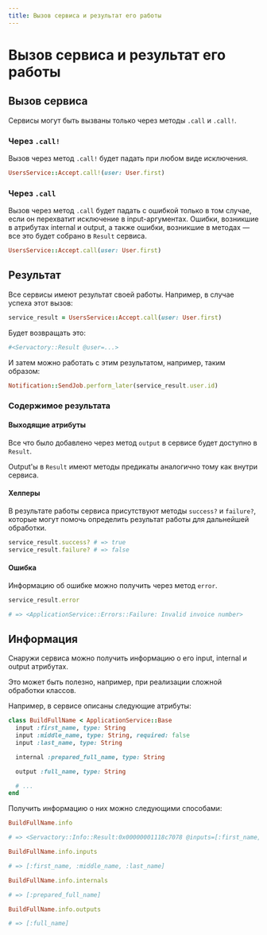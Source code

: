 ```yaml
---
title: Вызов сервиса и результат его работы
---
```


# Вызов сервиса и результат его работы

## Вызов сервиса

Сервисы могут быть вызваны только через методы `.call` и `.call!`.

### Через `.call!`

Вызов через метод `.call!` будет падать при любом виде исключения.

```ruby
UsersService::Accept.call!(user: User.first)
```

### Через `.call`

Вызов через метод `.call` будет падать с ошибкой только в том случае, если он перехватит исключение в input-аргументах.
Ошибки, возникшие в атрибутах internal и output, а также ошибки, возникшие в методах — все это будет собрано в `Result` сервиса.

```ruby
UsersService::Accept.call(user: User.first)
```

## Результат

Все сервисы имеют результат своей работы. Например, в случае успеха этот вызов:

```ruby
service_result = UsersService::Accept.call(user: User.first)
```

Будет возвращать это:

```ruby
#<Servactory::Result @user=...>
```

И затем можно работать с этим результатом, например, таким образом:

```ruby
Notification::SendJob.perform_later(service_result.user.id)
```

### Содержимое результата

#### Выходящие атрибуты

Все что было добавлено через метод `output` в сервисе будет доступно в `Result`.

Output'ы в `Result` имеют методы предикаты аналогично тому как внутри сервиса.

#### Хелперы

В результате работы сервиса присутствуют методы `success?` и `failure?`,
которые могут помочь определить результат работы для дальнейшей обработки.

```ruby
service_result.success? # => true
service_result.failure? # => false
```

#### Ошибка

Информацию об ошибке можно получить через метод `error`.

```ruby
service_result.error

# => <ApplicationService::Errors::Failure: Invalid invoice number>
```

## Информация

Снаружи сервиса можно получить информацию о его input, internal и output атрибутах.

Это может быть полезно, например, при реализации сложной обработки классов.

Например, в сервисе описаны следующие атрибуты:

```ruby
class BuildFullName < ApplicationService::Base
  input :first_name, type: String
  input :middle_name, type: String, required: false
  input :last_name, type: String

  internal :prepared_full_name, type: String

  output :full_name, type: String

  # ...
end
```

Получить информацию о них можно следующими способами:

```ruby
BuildFullName.info

# => <Servactory::Info::Result:0x00000001118c7078 @inputs=[:first_name, :middle_name, :last_name], @internals=[:prepared_full_name], @outputs=[:full_name]>
```

```ruby
BuildFullName.info.inputs

# => [:first_name, :middle_name, :last_name]
```

```ruby
BuildFullName.info.internals

# => [:prepared_full_name]
```

```ruby
BuildFullName.info.outputs

# => [:full_name]
```
